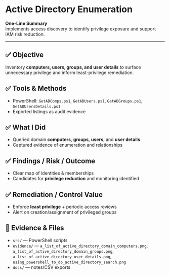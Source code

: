 # Active Directory Enumeration

**One-Line Summary**  
Implements access discovery to identify privilege exposure and support IAM risk reduction.

---

## ✅ Objective
Inventory **computers, users, groups, and user details** to surface unnecessary privilege and inform least-privilege remediation.

## ✅ Tools & Methods
- PowerShell: `GetADComps.ps1`, `GetADUsers.ps1`, `GetADGroups.ps1`, `GetADUsersDetails.ps1`
- Exported listings as audit evidence

## ✅ What I Did
- Queried domain **computers**, **groups**, **users**, and **user details**
- Captured evidence of enumeration and relationships

## ✅ Findings / Risk / Outcome
- Clear map of identities & memberships
- Candidates for **privilege reduction** and monitoring identified

## ✅ Remediation / Control Value
- Enforce **least privilege** + periodic access reviews
- Alert on creation/assignment of privileged groups

## 📁 Evidence & Files
- `src/` — PowerShell scripts
- `evidence/` — `a_list_of_active_directory_domain_computers.png`, `a_list_of_active_directory_domain_groups.png`, `a_list_of_active_directory_user_details.png`, `using_powershell_to_do_active_directory_search.png`
- `docs/` — notes/CSV exports
